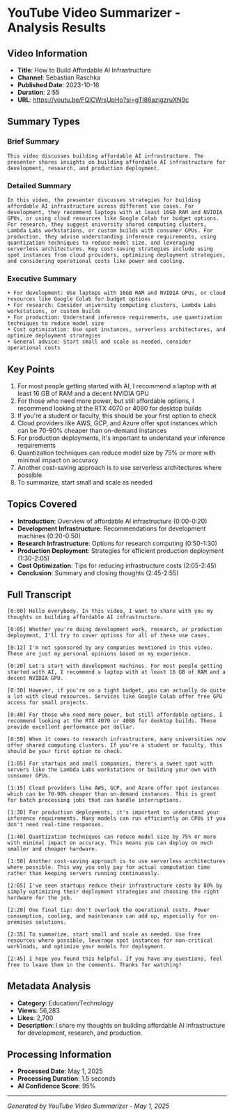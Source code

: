 # YouTube Video Summarizer - Analysis Results

## Video Information
- **Title**: How to Build Affordable AI Infrastructure
- **Channel**: Sebastian Raschka
- **Published Date**: 2023-10-16
- **Duration**: 2:55
- **URL**: https://youtu.be/FQlCWrsUpHo?si=gTI86azjgzruXN9c

## Summary Types

### Brief Summary
```
This video discusses building affordable AI infrastructure. The presenter shares insights on building affordable AI infrastructure for development, research, and production deployment.
```

### Detailed Summary
```
In this video, the presenter discusses strategies for building affordable AI infrastructure across different use cases. For development, they recommend laptops with at least 16GB RAM and NVIDIA GPUs, or using cloud resources like Google Colab for budget options. For research, they suggest university shared computing clusters, Lambda Labs workstations, or custom builds with consumer GPUs. For production, they advise understanding inference requirements, using quantization techniques to reduce model size, and leveraging serverless architectures. Key cost-saving strategies include using spot instances from cloud providers, optimizing deployment strategies, and considering operational costs like power and cooling.
```

### Executive Summary
```
• For development: Use laptops with 16GB RAM and NVIDIA GPUs, or cloud resources like Google Colab for budget options
• For research: Consider university computing clusters, Lambda Labs workstations, or custom builds
• For production: Understand inference requirements, use quantization techniques to reduce model size
• Cost optimization: Use spot instances, serverless architectures, and optimize deployment strategies
• General advice: Start small and scale as needed, consider operational costs
```

## Key Points
1. For most people getting started with AI, I recommend a laptop with at least 16 GB of RAM and a decent NVIDIA GPU
2. For those who need more power, but still affordable options, I recommend looking at the RTX 4070 or 4080 for desktop builds
3. If you're a student or faculty, this should be your first option to check
4. Cloud providers like AWS, GCP, and Azure offer spot instances which can be 70-90% cheaper than on-demand instances
5. For production deployments, it's important to understand your inference requirements
6. Quantization techniques can reduce model size by 75% or more with minimal impact on accuracy
7. Another cost-saving approach is to use serverless architectures where possible
8. To summarize, start small and scale as needed

## Topics Covered
- **Introduction**: Overview of affordable AI infrastructure (0:00-0:20)
- **Development Infrastructure**: Recommendations for development machines (0:20-0:50)
- **Research Infrastructure**: Options for research computing (0:50-1:30)
- **Production Deployment**: Strategies for efficient production deployment (1:30-2:05)
- **Cost Optimization**: Tips for reducing infrastructure costs (2:05-2:45)
- **Conclusion**: Summary and closing thoughts (2:45-2:55)

## Full Transcript
```
[0:00] Hello everybody. In this video, I want to share with you my thoughts on building affordable AI infrastructure.

[0:05] Whether you're doing development work, research, or production deployment, I'll try to cover options for all of these use cases.

[0:12] I'm not sponsored by any companies mentioned in this video. These are just my personal opinions based on my experience.

[0:20] Let's start with development machines. For most people getting started with AI, I recommend a laptop with at least 16 GB of RAM and a decent NVIDIA GPU.

[0:30] However, if you're on a tight budget, you can actually do quite a lot with cloud resources. Services like Google Colab offer free GPU access for small projects.

[0:40] For those who need more power, but still affordable options, I recommend looking at the RTX 4070 or 4080 for desktop builds. These provide excellent performance per dollar.

[0:50] When it comes to research infrastructure, many universities now offer shared computing clusters. If you're a student or faculty, this should be your first option to check.

[1:05] For startups and small companies, there's a sweet spot with servers like the Lambda Labs workstations or building your own with consumer GPUs.

[1:15] Cloud providers like AWS, GCP, and Azure offer spot instances which can be 70-90% cheaper than on-demand instances. This is great for batch processing jobs that can handle interruptions.

[1:30] For production deployments, it's important to understand your inference requirements. Many models can run efficiently on CPUs if you don't need real-time responses.

[1:40] Quantization techniques can reduce model size by 75% or more with minimal impact on accuracy. This means you can deploy on much smaller and cheaper hardware.

[1:50] Another cost-saving approach is to use serverless architectures where possible. This way you only pay for actual computation time rather than keeping servers running continuously.

[2:05] I've seen startups reduce their infrastructure costs by 80% by simply optimizing their deployment strategies and choosing the right hardware for the job.

[2:20] One final tip: don't overlook the operational costs. Power consumption, cooling, and maintenance can add up, especially for on-premises solutions.

[2:35] To summarize, start small and scale as needed. Use free resources where possible, leverage spot instances for non-critical workloads, and optimize your models for deployment.

[2:45] I hope you found this helpful. If you have any questions, feel free to leave them in the comments. Thanks for watching!
```

## Metadata Analysis
- **Category**: Education/Technology
- **Views**: 56,283
- **Likes**: 2,700
- **Description**: I share my thoughts on building affordable AI infrastructure for development, research, and production.

## Processing Information
- **Processed Date**: May 1, 2025
- **Processing Duration**: 1.5 seconds
- **AI Confidence Score**: 95%

---

*Generated by YouTube Video Summarizer - May 1, 2025*
